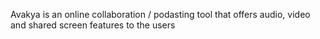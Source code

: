 Avakya is an online collaboration / podasting tool that offers audio, video and shared screen features to the users
